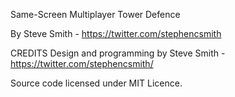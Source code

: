 Same-Screen Multiplayer Tower Defence

By Steve Smith - https://twitter.com/stephencsmith


CREDITS
Design and programming by Steve Smith - https://twitter.com/stephencsmith/ 

Source code licensed under MIT Licence.